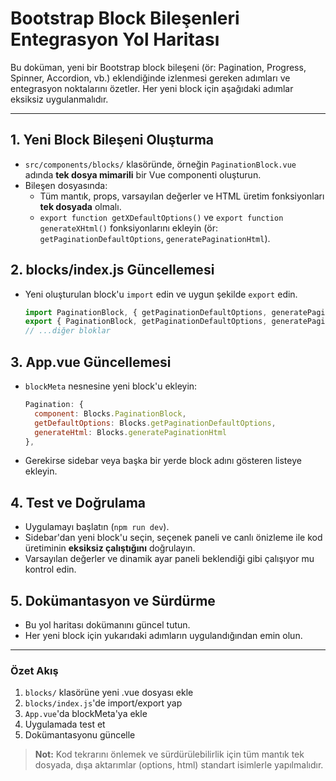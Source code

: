 # Bootstrap Block Bileşenleri Entegrasyon Yol Haritası

Bu doküman, yeni bir Bootstrap block bileşeni (ör: Pagination, Progress, Spinner, Accordion, vb.) eklendiğinde izlenmesi gereken adımları ve entegrasyon noktalarını özetler. Her yeni block için aşağıdaki adımlar eksiksiz uygulanmalıdır.

---

## 1. Yeni Block Bileşeni Oluşturma
- `src/components/blocks/` klasöründe, örneğin `PaginationBlock.vue` adında **tek dosya mimarili** bir Vue componenti oluşturun.
- Bileşen dosyasında:
  - Tüm mantık, props, varsayılan değerler ve HTML üretim fonksiyonları **tek dosyada** olmalı.
  - `export function getXDefaultOptions()` ve `export function generateXHtml()` fonksiyonlarını ekleyin (ör: `getPaginationDefaultOptions`, `generatePaginationHtml`).

## 2. blocks/index.js Güncellemesi
- Yeni oluşturulan block'u `import` edin ve uygun şekilde `export` edin.
  ```js
  import PaginationBlock, { getPaginationDefaultOptions, generatePaginationHtml } from './PaginationBlock.vue';
  export { PaginationBlock, getPaginationDefaultOptions, generatePaginationHtml };
  // ...diğer bloklar
  ```

## 3. App.vue Güncellemesi
- `blockMeta` nesnesine yeni block'u ekleyin:
  ```js
  Pagination: {
    component: Blocks.PaginationBlock,
    getDefaultOptions: Blocks.getPaginationDefaultOptions,
    generateHtml: Blocks.generatePaginationHtml
  },
  ```
- Gerekirse sidebar veya başka bir yerde block adını gösteren listeye ekleyin.

## 4. Test ve Doğrulama
- Uygulamayı başlatın (`npm run dev`).
- Sidebar'dan yeni block'u seçin, seçenek paneli ve canlı önizleme ile kod üretiminin **eksiksiz çalıştığını** doğrulayın.
- Varsayılan değerler ve dinamik ayar paneli beklendiği gibi çalışıyor mu kontrol edin.

## 5. Dokümantasyon ve Sürdürme
- Bu yol haritası dokümanını güncel tutun.
- Her yeni block için yukarıdaki adımların uygulandığından emin olun.

---

### Özet Akış
1. `blocks/` klasörüne yeni .vue dosyası ekle
2. `blocks/index.js`'de import/export yap
3. `App.vue`'da blockMeta'ya ekle
4. Uygulamada test et
5. Dokümantasyonu güncelle

> **Not:** Kod tekrarını önlemek ve sürdürülebilirlik için tüm mantık tek dosyada, dışa aktarımlar (options, html) standart isimlerle yapılmalıdır.
